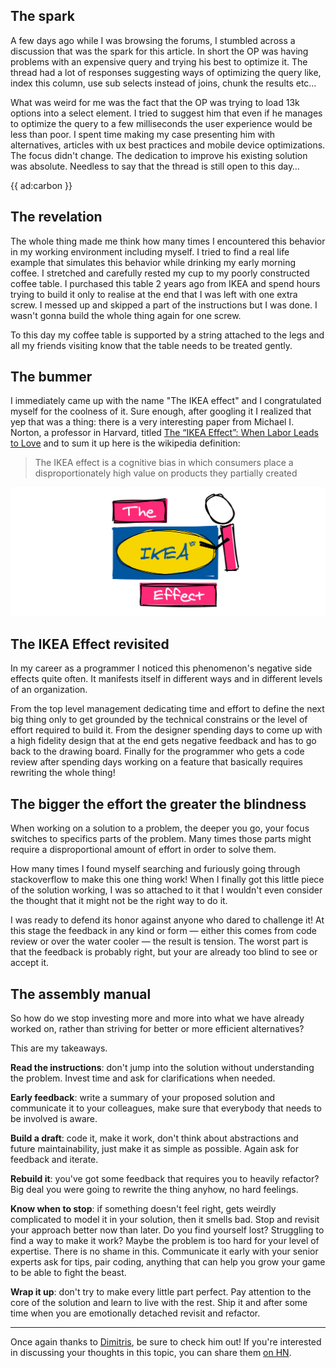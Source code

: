 ## The spark

A few days ago while I was browsing the forums, I stumbled across a discussion that was the spark for this article. 
In short the OP was having problems with an expensive query and trying his best to optimize it. 
The thread had a lot of responses suggesting ways of optimizing the query like, index this column, use sub selects instead of joins, chunk the results etc…

What was weird for me was the fact that the OP was trying to load 13k options into a select element. I tried to suggest him that even if he manages to optimize the query to a few milliseconds the user experience would be less than poor. I spent time making my case presenting him with alternatives, articles with ux best practices and mobile device optimizations. The focus didn't change. The dedication to improve his existing solution was absolute. Needless to say that the thread is still open to this day…

{{ ad:carbon }}

## The revelation

The whole thing made me think how many times I encountered this behavior in my working environment including myself. I tried to find a real life example that simulates this behavior while drinking my early morning coffee. I stretched and carefully rested my cup to my poorly constructed coffee table. I purchased this table 2 years ago from IKEA and spend hours trying to build it only to realise at the end that I was left with one extra screw. I messed up and skipped a part of the instructions but I was done. I wasn't gonna build the whole thing again for one screw. 

To this day my coffee table is supported by a string attached to the legs and all my friends visiting know that the table needs to be treated gently.

## The bummer

I immediately came up with the name "The IKEA effect" and I congratulated myself for the coolness of it. Sure enough, after googling it I realized that yep that was a thing: there is a very interesting paper from Michael I. Norton, a professor in Harvard, titled [The “IKEA Effect”: When Labor Leads to Love](*https://www.hbs.edu/faculty/publication%20files/11-091.pdf) and to sum it up here is the wikipedia definition: 

> The IKEA effect is a cognitive bias in which consumers place a disproportionately high value on products they partially created

<div class="image-noborder"></div>

![](/resources/img/blog/ikea/1.png)

## The IKEA Effect revisited

In my career as a programmer I noticed this phenomenon's negative side effects quite often. It manifests itself in different ways and in different levels of an organization. 

From the top level management dedicating time and effort to define the next big thing only to get grounded by the technical constrains or the level of effort required to build it. From the designer spending days to come up with a high fidelity design that at the end gets negative feedback and has to go back to the drawing board. Finally for the programmer who gets a code review after spending days working on a feature that basically requires rewriting the whole thing! 

## The bigger the effort the greater the blindness

When working on a solution to a problem, the deeper you go, your focus switches to specifics parts of the problem. Many times those parts might require a disproportional amount of effort in order to solve them. 

How many times I found myself searching and furiously going through stackoverflow to make this one thing work! When I finally got this little piece of the solution working, I was so attached to it that I wouldn't even consider the thought that it might not be the right way to do it. 

I was ready to defend its honor against anyone who dared to challenge it! At this stage the feedback in any kind or form — either this comes from code review or over the water cooler — the result is tension. The worst part is that the feedback is probably right, but your are already too blind to see or accept it.

## The assembly manual

So how do we stop investing more and more into what we have already worked on, rather than striving for better or more efficient alternatives?

This are my takeaways.

**Read the instructions**: don't jump into the solution without understanding the problem. Invest time and ask for clarifications when needed.

**Early feedback**: write a summary of your proposed solution and communicate it to your colleagues, make sure that everybody that needs to be involved is aware. 

**Build a draft**: code it, make it work, don't think about abstractions and future maintainability, just make it as simple as possible. Again ask for feedback and iterate.

**Rebuild it**: you've got some feedback that requires you to heavily refactor? Big deal you were going to rewrite the thing anyhow, no hard feelings. 

**Know when to stop**: if something doesn't feel right, gets weirdly complicated to model it in your solution, then it smells bad. Stop and revisit your approach better now than later. Do you find yourself lost? Struggling to find a way to make it work? Maybe the problem is too hard for your level of expertise. There is no shame in this. Communicate it early with your senior experts ask for tips, pair coding, anything that can help you grow your game to be able to fight the beast.

**Wrap it up**: don't try to make every little part perfect. Pay attention to the core of the solution and learn to live with the rest. Ship it and after some time when you are emotionally detached revisit and refactor.

---

Once again thanks to [Dimitris](*https://twitter.com/gpanos00), be sure to check him out! If you're interested in discussing your thoughts in this topic, you can share them [on HN](*https://news.ycombinator.com/item?id=23256032).
